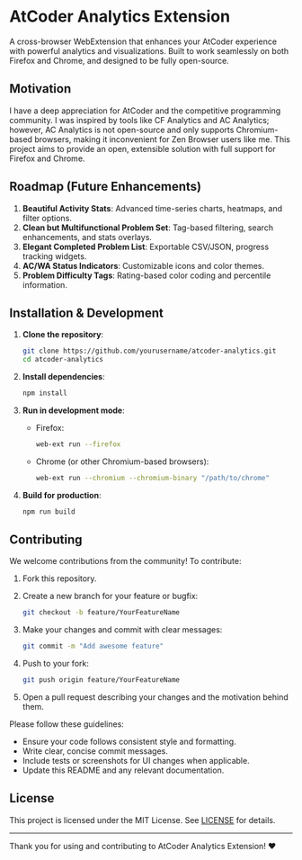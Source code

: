 # AtCoder Analytics Extension

A cross-browser WebExtension that enhances your AtCoder experience with powerful analytics and visualizations. Built to work seamlessly on both Firefox and Chrome, and designed to be fully open-source.

## Motivation

I have a deep appreciation for AtCoder and the competitive programming community. I was inspired by tools like CF Analytics and AC Analytics; however, AC Analytics is not open-source and only supports Chromium-based browsers, making it inconvenient for Zen Browser users like me. This project aims to provide an open, extensible solution with full support for Firefox and Chrome.

## Roadmap (Future Enhancements)

1. **Beautiful Activity Stats**: Advanced time-series charts, heatmaps, and filter options.
2. **Clean but Multifunctional Problem Set**: Tag-based filtering, search enhancements, and stats overlays.
3. **Elegant Completed Problem List**: Exportable CSV/JSON, progress tracking widgets.
4. **AC/WA Status Indicators**: Customizable icons and color themes.
5. **Problem Difficulty Tags**: Rating-based color coding and percentile information.

## Installation & Development

1. **Clone the repository**:

   ```bash
   git clone https://github.com/yourusername/atcoder-analytics.git
   cd atcoder-analytics
   ```

2. **Install dependencies**:

   ```bash
   npm install
   ```

3. **Run in development mode**:

   - Firefox:

     ```bash
     web-ext run --firefox
     ```

   - Chrome (or other Chromium-based browsers):

     ```bash
     web-ext run --chromium --chromium-binary "/path/to/chrome"
     ```

4. **Build for production**:

   ```bash
   npm run build
   ```

## Contributing

We welcome contributions from the community! To contribute:

1. Fork this repository.
2. Create a new branch for your feature or bugfix:

   ```bash
   git checkout -b feature/YourFeatureName
   ```

3. Make your changes and commit with clear messages:

   ```bash
   git commit -m "Add awesome feature"
   ```

4. Push to your fork:

   ```bash
   git push origin feature/YourFeatureName
   ```

5. Open a pull request describing your changes and the motivation behind them.

Please follow these guidelines:

- Ensure your code follows consistent style and formatting.
- Write clear, concise commit messages.
- Include tests or screenshots for UI changes when applicable.
- Update this README and any relevant documentation.

## License

This project is licensed under the MIT License. See [LICENSE](LICENSE) for details.

---

Thank you for using and contributing to AtCoder Analytics Extension! ❤️
